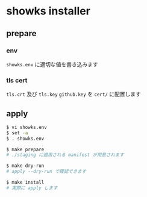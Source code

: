 # showks installer

## prepare

### env
`showks.env` に適切な値を書き込みます  

### tls cert

`tls.crt` 及び `tls.key` `github.key` を `cert/` に配置します

## apply

```bash
$ vi showks.env
$ set -a
$ . showks.env

$ make prepare
# ./staging に適用される manifest が用意されます

$ make dry-run
# apply --dry-run で確認できます

$ make install
# 実際に apply します
```
